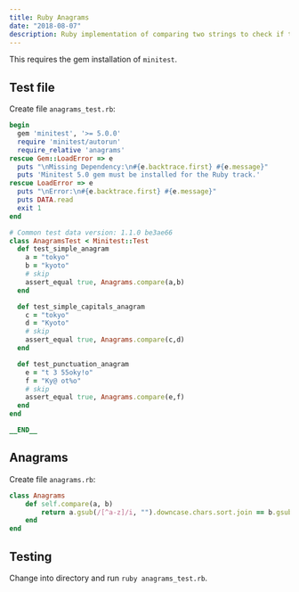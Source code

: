 ```yaml
---
title: Ruby Anagrams
date: "2018-08-07"
description: Ruby implementation of comparing two strings to check if they are anagrams.
---
```


This requires the gem installation of `minitest`.

<Ad />

## Test file

Create file `anagrams_test.rb`:

```ruby
begin
  gem 'minitest', '>= 5.0.0'
  require 'minitest/autorun'
  require_relative 'anagrams'
rescue Gem::LoadError => e
  puts "\nMissing Dependency:\n#{e.backtrace.first} #{e.message}"
  puts 'Minitest 5.0 gem must be installed for the Ruby track.'
rescue LoadError => e
  puts "\nError:\n#{e.backtrace.first} #{e.message}"
  puts DATA.read
  exit 1
end

# Common test data version: 1.1.0 be3ae66
class AnagramsTest < Minitest::Test
  def test_simple_anagram
    a = "tokyo"
    b = "kyoto"
    # skip
    assert_equal true, Anagrams.compare(a,b)
  end

  def test_simple_capitals_anagram
    c = "tokyo"
    d = "Kyoto"
    # skip
    assert_equal true, Anagrams.compare(c,d)
  end

  def test_punctuation_anagram
    e = "t 3 55oky!o"
    f = "Ky@ ot%o"
    # skip
    assert_equal true, Anagrams.compare(e,f)
  end
end

__END__
```

<Ad />

## Anagrams

Create file `anagrams.rb`:

```ruby
class Anagrams
    def self.compare(a, b)
        return a.gsub(/[^a-z]/i, "").downcase.chars.sort.join == b.gsub(/[^a-z]/i, "").downcase.chars.sort.join
    end
end
```

<Ad />

## Testing

Change into directory and run `ruby anagrams_test.rb`.

